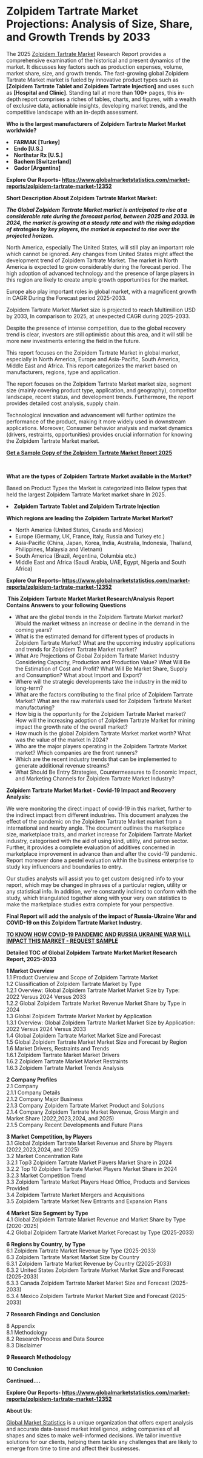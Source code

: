 <H1>Zolpidem Tartrate Market Projections: Analysis of Size, Share, and Growth Trends by 2033</H1><p>The 2025 <a href="https://www.globalmarketstatistics.com/market-reports/zolpidem-tartrate-market-12352">Zolpidem Tartrate Market</a> Research Report provides a comprehensive examination of the historical and present dynamics of the market. It discusses key factors such as production expenses, volume, market share, size, and growth trends. The fast-growing global Zolpidem Tartrate Market market is fueled by innovative product types such as <strong>[Zolpidem Tartrate Tablet and Zolpidem Tartrate Injection]</strong> and uses such as <strong>[Hospital and Clinic]</strong>. Standing tall at more than <strong>100+</strong> pages, this in-depth report comprises a riches of tables, charts, and figures, with a wealth of exclusive data, actionable insights, developing market trends, and the competitive landscape with an in-depth assessment.</p><p><strong>Who is the largest manufacturers of Zolpidem Tartrate Market Market worldwide?</strong></p><p><strong><li>FARMAK [Turkey]<li>Endo [U.S.] <li>Northstar Rx [U.S.] <li>Bachem [Switzerland]<li>Gador [Argentina]</strong></p><p><strong>Explore Our Reports-&nbsp;<a href="https://wordhtml.com/">https://www.globalmarketstatistics.com/market-reports/zolpidem-tartrate-market-12352</a></strong></p><p><strong>Short Description About Zolpidem Tartrate Market Market:</strong></p><p><strong><em>The Global Zolpidem Tartrate Market market is anticipated to rise at a considerable rate during the forecast period, between 2025 and 2033. In 2024, the market is growing at a steady rate and with the rising adoption of strategies by key players, the market is expected to rise over the projected horizon.</em></strong></p><p>North America, especially The United States, will still play an important role which cannot be ignored. Any changes from United States might affect the development trend of Zolpidem Tartrate Market. The market in North America is expected to grow considerably during the forecast period. The high adoption of advanced technology and the presence of large players in this region are likely to create ample growth opportunities for the market.</p><p>Europe also play important roles in global market, with a magnificent growth in CAGR During the Forecast period 2025-2033.</p><p>Zolpidem Tartrate Market Market size is projected to reach Multimillion USD by 2033, In comparison to 2025, at unexpected CAGR during 2025-2033.</p><p>Despite the presence of intense competition, due to the global recovery trend is clear, investors are still optimistic about this area, and it will still be more new investments entering the field in the future.</p><p>This report focuses on the Zolpidem Tartrate Market in global market, especially in North America, Europe and Asia-Pacific, South America, Middle East and Africa. This report categorizes the market based on manufacturers, regions, type and application.</p><p>The report focuses on the Zolpidem Tartrate Market market size, segment size (mainly covering product type, application, and geography), competitor landscape, recent status, and development trends. Furthermore, the report provides detailed cost analysis, supply chain.</p><p>Technological innovation and advancement will further optimize the performance of the product, making it more widely used in downstream applications. Moreover, Consumer behavior analysis and market dynamics (drivers, restraints, opportunities) provides crucial information for knowing the Zolpidem Tartrate Market market.</p><p><strong><a href="https://www.globalmarketstatistics.com/market-reports/zolpidem-tartrate-market-12352">Get a Sample Copy of the Zolpidem Tartrate Market Report 2025</a></strong></p><p>&nbsp;</p><p><strong>What are the types of Zolpidem Tartrate Market available in the Market?</strong></p><p>Based on Product Types the Market is categorized into Below types that held the largest Zolpidem Tartrate Market market share In 2025.</p><p><strong><li>Zolpidem Tartrate Tablet and Zolpidem Tartrate Injection</strong></p><p><strong>Which regions are leading the Zolpidem Tartrate Market Market?</strong></p><ul><li>North America (United States, Canada and Mexico)</li><li>Europe (Germany, UK, France, Italy, Russia and Turkey etc.)</li><li>Asia-Pacific (China, Japan, Korea, India, Australia, Indonesia, Thailand, Philippines, Malaysia and Vietnam)</li><li>South America (Brazil, Argentina, Columbia etc.)</li><li>Middle East and Africa (Saudi Arabia, UAE, Egypt, Nigeria and South Africa)</li></ul><p><strong>Explore Our Reports&ndash;&nbsp;<a href="https://www.globalmarketstatistics.com/market-reports/zolpidem-tartrate-market-12352">https://www.globalmarketstatistics.com/market-reports/zolpidem-tartrate-market-12352</a></strong></p><p><strong>&nbsp;This Zolpidem Tartrate Market Market Research/Analysis Report Contains Answers to your following Questions</strong></p><ul><li>What are the global trends in the Zolpidem Tartrate Market market? Would the market witness an increase or decline in the demand in the coming years?</li><li>What is the estimated demand for different types of products in Zolpidem Tartrate Market? What are the upcoming industry applications and trends for Zolpidem Tartrate Market market?</li><li>What Are Projections of Global Zolpidem Tartrate Market Industry Considering Capacity, Production and Production Value? What Will Be the Estimation of Cost and Profit? What Will Be Market Share, Supply and Consumption? What about Import and Export?</li><li>Where will the strategic developments take the industry in the mid to long-term?</li><li>What are the factors contributing to the final price of Zolpidem Tartrate Market? What are the raw materials used for Zolpidem Tartrate Market manufacturing?</li><li>How big is the opportunity for the Zolpidem Tartrate Market market? How will the increasing adoption of Zolpidem Tartrate Market for mining impact the growth rate of the overall market?</li><li>How much is the global Zolpidem Tartrate Market market worth? What was the value of the market In 2024?</li><li>Who are the major players operating in the Zolpidem Tartrate Market market? Which companies are the front runners?</li><li>Which are the recent industry trends that can be implemented to generate additional revenue streams?</li><li>What Should Be Entry Strategies, Countermeasures to Economic Impact, and Marketing Channels for Zolpidem Tartrate Market Industry?</li></ul><p><strong>Zolpidem Tartrate Market Market - Covid-19 Impact and Recovery Analysis:</strong></p><p>We were monitoring the direct impact of covid-19 in this market, further to the indirect impact from different industries. This document analyzes the effect of the pandemic on the Zolpidem Tartrate Market market from a international and nearby angle. The document outlines the marketplace size, marketplace traits, and market increase for Zolpidem Tartrate Market industry, categorised with the aid of using kind, utility, and patron sector. Further, it provides a complete evaluation of additives concerned in marketplace improvement in advance than and after the covid-19 pandemic. Report moreover done a pestel evaluation within the business enterprise to study key influencers and boundaries to entry.</p><p>Our studies analysts will assist you to get custom designed info to your report, which may be changed in phrases of a particular region, utility or any statistical info. In addition, we're constantly inclined to conform with the study, which triangulated together along with your very own statistics to make the marketplace studies extra complete for your perspective.</p><p><strong>Final Report will add the analysis of the impact of Russia-Ukraine War and COVID-19 on this Zolpidem Tartrate Market Industry.</strong></p><p><strong><a href="https://www.globalmarketstatistics.com/market-reports/zolpidem-tartrate-market-12352">TO KNOW HOW COVID-19 PANDEMIC AND RUSSIA UKRAINE WAR WILL IMPACT THIS MARKET - REQUEST SAMPLE</a></strong></p><p><strong>Detailed TOC of Global Zolpidem Tartrate Market Market Research Report, 2025-2033</strong></p><p><strong>1 Market Overview</strong><br /> 1.1 Product Overview and Scope of Zolpidem Tartrate Market<br /> 1.2 Classification of Zolpidem Tartrate Market by Type<br /> 1.2.1 Overview: Global Zolpidem Tartrate Market Market Size by Type: 2022&nbsp;Versus 2024 Versus 2033<br /> 1.2.2 Global Zolpidem Tartrate Market Revenue Market Share by Type in 2024<br /> 1.3 Global Zolpidem Tartrate Market Market by Application<br /> 1.3.1 Overview: Global Zolpidem Tartrate Market Market Size by Application: 2022&nbsp;Versus 2024 Versus 2033<br /> 1.4 Global Zolpidem Tartrate Market Market Size and Forecast<br /> 1.5 Global Zolpidem Tartrate Market Market Size and Forecast by Region<br /> 1.6 Market Drivers, Restraints and Trends<br /> 1.6.1 Zolpidem Tartrate Market Market Drivers<br /> 1.6.2 Zolpidem Tartrate Market Market Restraints<br /> 1.6.3 Zolpidem Tartrate Market Trends Analysis</p><p><strong>2 Company Profiles</strong><br /> 2.1 Company<br /> 2.1.1 Company Details<br /> 2.1.2 Company Major Business<br /> 2.1.3 Company Zolpidem Tartrate Market Product and Solutions<br /> 2.1.4 Company Zolpidem Tartrate Market Revenue, Gross Margin and Market Share (2022,2023,2024, and 2025)<br /> 2.1.5 Company Recent Developments and Future Plans</p><p><strong>3 Market Competition, by Players</strong><br /> 3.1 Global Zolpidem Tartrate Market Revenue and Share by Players (2022,2023,2024, and 2025)<br /> 3.2 Market Concentration Rate<br /> 3.2.1 Top3 Zolpidem Tartrate Market Players Market Share in 2024<br /> 3.2.2 Top 10 Zolpidem Tartrate Market Players Market Share in 2024<br /> 3.2.3 Market Competition Trend<br /> 3.3 Zolpidem Tartrate Market Players Head Office, Products and Services Provided<br /> 3.4 Zolpidem Tartrate Market Mergers and Acquisitions<br /> 3.5 Zolpidem Tartrate Market New Entrants and Expansion Plans</p><p><strong>4 Market Size Segment by Type</strong><br /> 4.1 Global Zolpidem Tartrate Market Revenue and Market Share by Type (2020-2025)<br /> 4.2 Global Zolpidem Tartrate Market Market Forecast by Type (2025-2033)</p><p><strong>6 Regions by Country, by Type</strong><br /> 6.1 Zolpidem Tartrate Market Revenue by Type (2025-2033)<br /> 6.3 Zolpidem Tartrate Market Market Size by Country<br /> 6.3.1 Zolpidem Tartrate Market Revenue by Country (22025-2033)<br /> 6.3.2 United States Zolpidem Tartrate Market Market Size and Forecast (2025-2033)<br /> 6.3.3 Canada Zolpidem Tartrate Market Market Size and Forecast (2025-2033)<br /> 6.3.4 Mexico Zolpidem Tartrate Market Market Size and Forecast (2025-2033)</p><p><strong>7 Research Findings and Conclusion</strong></p><p>8 Appendix<br /> 8.1 Methodology<br /> 8.2 Research Process and Data Source<br /> 8.3 Disclaimer</p><p><strong>9 Research Methodology</strong></p><p><strong>10 Conclusion</strong></p><p><strong>Continued&hellip;.</strong></p><p><strong>Explore Our Reports-&nbsp;<a href="Zolpidem Tartrate Market">https://www.globalmarketstatistics.com/market-reports/zolpidem-tartrate-market-12352</a></strong></p><p><strong>About Us:</strong></p><p><a href="https://www.globalmarketstatistics.com/">Global Market Statistics</a>&nbsp;is a unique organization that offers expert analysis and accurate data-based market intelligence, aiding companies of all shapes and sizes to make well-informed decisions. We tailor inventive solutions for our clients, helping them tackle any challenges that are likely to emerge from time to time and affect their businesses.</p><p>&nbsp;</p>
